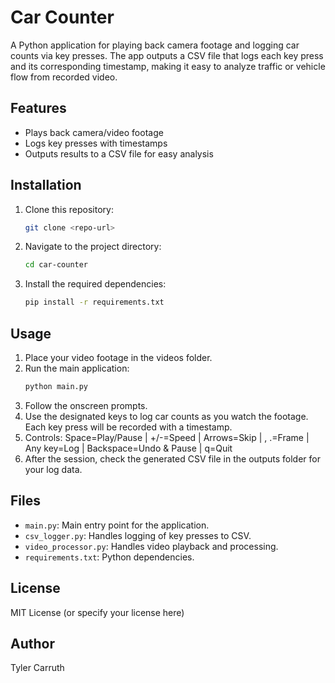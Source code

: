 # Car Counter

A Python application for playing back camera footage and logging car counts via key presses. The app outputs a CSV file that logs each key press and its corresponding timestamp, making it easy to analyze traffic or vehicle flow from recorded video.

## Features
- Plays back camera/video footage
- Logs key presses with timestamps
- Outputs results to a CSV file for easy analysis

## Installation
1. Clone this repository:
   ```sh
   git clone <repo-url>
   ```
2. Navigate to the project directory:
   ```sh
   cd car-counter
   ```
3. Install the required dependencies:
   ```sh
   pip install -r requirements.txt
   ```

## Usage
1. Place your video footage in the videos folder.
2. Run the main application:
   ```sh
   python main.py
   ```
3. Follow the onscreen prompts.
4. Use the designated keys to log car counts as you watch the footage. Each key press will be recorded with a timestamp.
5. Controls: Space=Play/Pause | +/-=Speed | Arrows=Skip | , .=Frame | Any key=Log | Backspace=Undo & Pause | q=Quit
6. After the session, check the generated CSV file in the outputs folder for your log data.

## Files
- `main.py`: Main entry point for the application.
- `csv_logger.py`: Handles logging of key presses to CSV.
- `video_processor.py`: Handles video playback and processing.
- `requirements.txt`: Python dependencies.

## License
MIT License (or specify your license here)

## Author
Tyler Carruth
